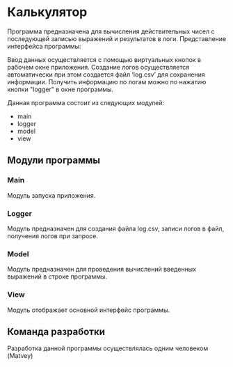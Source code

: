 # Калькулятор
 
  Программа предназначена для вычисления действительных чисел с последующей записью выражений и результатов в логи. Представление интерфейса программы:

  Ввод данных осуществляется с помощью виртуальных кнопок в рабочем окне приложения. Создание логов осуществляется автоматически при этом создается файл ‘log.csv’ для сохранения информации. Получить информацию по логам можно по нажатию кнопки "logger" в окне программы.

  Данная программа состоит из следующих модулей:
  * main
  * logger
  * model
  * view
 
## Модули программы
 
### Main
Модуль запуска приложения.
### Logger
Модуль предназначен для создания файла log.csv, записи логов в файл, получения логов при запросе.
### Model
Модуль предназначен для проведения вычислений введенных выражений в строке программы.
### View
Модуль отображает основной интерфейс программы. 
 
## Команда разработки
 
Разработка данной программы осуществлялась одним человеком (Matvey)
